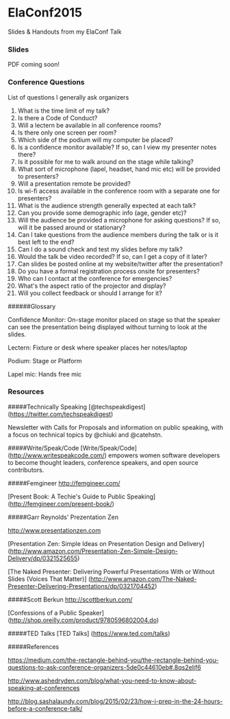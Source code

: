 # ElaConf2015
Slides &amp; Handouts from my ElaConf Talk

### Slides

PDF coming soon!

### Conference Questions
List of questions I generally ask organizers

1. What is the time limit of my talk?
2. Is there a Code of Conduct?
3. Will a lectern be available in all conference rooms?
4. Is there only one screen per room?
5. Which side of the podium will my computer be placed?
6. Is a confidence monitor available? If so, can I view my presenter notes there?
7. Is it possible for me to walk around on the stage while talking?
8. What sort of microphone (lapel, headset, hand mic etc) will be provided to presenters? 
9. Will a presentation remote be provided?
10. Is wi-fi access available in the conference room with a separate one for presenters? 
11. What is the audience strength generally expected at each talk?
12. Can you provide some demographic info (age, gender etc)?
13. Will the audience be provided a microphone for asking questions? If so, will it be passed around or stationary? 
14. Can I take questions from the audience members during the talk or is it best left to the end?
15. Can I do a sound check and test my slides before my talk?
16. Would the talk be video recorded? If so, can I get a copy of it later?
17. Can slides be posted online at my website/twitter after the presentation?
18. Do you have a formal registration process onsite for presenters?
19. Who can I contact at the conference for emergencies?
20. What's the aspect ratio of the projector and display?
21. Will you collect feedback or should I arrange for it?

######Glossary

Confidence Monitor: On-stage monitor placed on stage so that the speaker can see the presentation being displayed without turning to look at the slides.

Lectern: Fixture or desk where speaker places her notes/laptop

Podium: Stage or Platform

Lapel mic: Hands free mic

### Resources
#####Technically Speaking
[@techspeakdigest] (https://twitter.com/techspeakdigest)

Newsletter with Calls for Proposals and information on public speaking, with a focus on technical topics by @chiuki and @catehstn.

#####Write/Speak/Code
[Write/Speak/Code] (http://www.writespeakcode.com/) empowers women software developers to become thought leaders, conference speakers, and open source contributors.

#####Femgineer
http://femgineer.com/

[Present Book: A Techie's Guide to Public Speaking] (http://femgineer.com/present-book/)

#####Garr Reynolds' Prezentation Zen

http://www.presentationzen.com

[Presentation Zen: Simple Ideas on Presentation Design and Delivery] (http://www.amazon.com/Presentation-Zen-Simple-Design-Delivery/dp/0321525655)

[The Naked Presenter: Delivering Powerful Presentations With or Without Slides (Voices That Matter)] (http://www.amazon.com/The-Naked-Presenter-Delivering-Presentations/dp/0321704452)



#####Scott Berkun
http://scottberkun.com/

[Confessions of a Public Speaker] (http://shop.oreilly.com/product/9780596802004.do)

#####TED Talks
[TED Talks] (https://www.ted.com/talks)


#####References

https://medium.com/the-rectangle-behind-you/the-rectangle-behind-you-questions-to-ask-conference-organizers-5de0c44610eb#.8qs2eljf6

http://www.ashedryden.com/blog/what-you-need-to-know-about-speaking-at-conferences

http://blog.sashalaundy.com/blog/2015/02/23/how-i-prep-in-the-24-hours-before-a-conference-talk/

